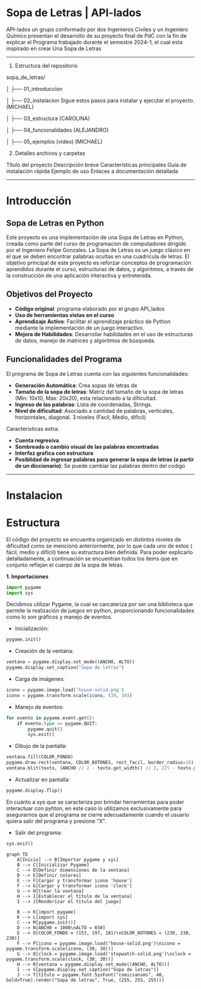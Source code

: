 # Sopa de Letras | API-lados
API-lados un grupo conformado por dos Ingenieros Civiles y un Ingeniero Químico presentan el desarrollo de su proyecto final de PdC con la fin de explicar el Programa trabajado durante el semestre 2024-1, el cual esta inspirado en crear Una Sopa de Letras
_______________________
1. Estructura del repositorio

sopa_de_letras/


│   ├── 01_introduccion

│   ├── 02_instalacion     Sigue estos pasos para instalar y ejecutar el proyecto.   (MICHAEL)

│   ├── 03_estructura         (CAROLINA)

│   ├── 04_funcionalidades           (ALEJANDRO)

│   ├── 05_ejemplos (video)    (MICHAEL)



2. Detalles archivos y carpetas
   
Título del proyecto
Descripción breve
Características principales
Guía de instalación rápida
Ejemplo de uso
Enlaces a documentación detallada

_______________________
# Introducción

## Sopa de Letras en Python

Este proyecto es una implementación de una Sopa de Letras en Python, creada como parte del curso de programacion de computadores dirigido por el Ingeniero Felipe Gonzales. La Sopa de Letras es un juego clásico en el que se deben encontrar palabras ocultas en una cuadrícula de letras. El objetivo principal de este proyecto es reforzar conceptos de programación aprendidos durante el curso, estructuras de datos, y algoritmos, a través de la construcción de una aplicación interactiva y entretenida.

## Objetivos del Proyecto

- **Código original**: programa elaborado por el grupo API_lados
- **Uso de herramientas vistas en el curso** 
- **Aprendizaje Activo**: Facilitar el aprendizaje práctico de Python mediante la implementación de un juego interactivo.
- **Mejora de Habilidades**: Desarrollar habilidades en el uso de estructuras de datos, manejo de matrices y algoritmos de búsqueda.


## Funcionalidades del Programa

El programa de Sopa de Letras cuenta con las siguientes funcionalidades:

- **Generación Automática**: Crea sopas de letras de
- **Tamaño de la sopa de letras**: Matriz del tamaño de la sopa de letras (Min: 10x10, Max: 20x20), esta relacionado a la dificultad.
- **Ingreso de las palabras**: Lista de coordenadas, Strings.
- **Nivel de dificultad**: Asociado a cantidad de palabras, verticales, horizontales, diagonal. 3 niveles (Facil, Medio, dificil)

Caracteristicas extra:
  
- **Cuenta regresiva**
- **Sombreado o cambio visual de las palabras encontradas**
- **Interfaz grafica con estructura**
- **Posiblidad de ingresar palabras para generar la sopa de letras (a partir de un diccionario)**: Se puede cambiar las palabras dentro del codigo  

_______________________

# Instalacion




# Estructura

El código del proyecto se encuentra organizado en distintos niveles de dificultad como se mencionó anteriormente, por lo que cada uno de estos ( fácil, medio y difícil) tiene su estructura bien definida. Para poder explicarlo detalladamente, a continuación se encuentran todos los ítems que en conjunto reflejan el cuerpo de la sopa de letras.


**1. Importaciones**

``` python
import pygame
import sys
```

Decidimos utilizar Pygame, la cual se carcateriza por ser una biblioteca que permite la realización de juegos en python, proporcionando funcionalidades como lo son gráficos y manejo de eventos.

- Inicialización:
``` python
pygame.init()
```

- Creación de la ventana:
``` python
ventana = pygame.display.set_mode((ANCHO, ALTO))
pygame.display.set_caption("Sopa de letras")
```

- Carga de imágenes:
``` python
icono = pygame.image.load('house-solid.png')
icono = pygame.transform.scale(icono, (30, 30))
```

- Manejo de eventos:
``` python
for evento in pygame.event.get():
    if evento.type == pygame.QUIT:
        pygame.quit()
        sys.exit()
```

- Dibujo de la pantalla:
``` python
ventana.fill(COLOR_FONDO)
pygame.draw.rect(ventana, COLOR_BOTONES, rect_facil, border_radius=10)
ventana.blit(texto, (ANCHO // 2 - texto.get_width() // 2, 225 - texto.get_height() // 2))
```
  
- Actualizar en pantalla:
``` python
pygame.display.flip()
```

En cuánto a sys que se caracteriza por brindar herramientas para poder interactuar con pyhton, en este caso lo utilizamos exclusivamente para asegurarnos que el programa se cierre adecuadamente cuando el usuario quiera salir del programa y presione "X".

- Salir del programa:
``` python
sys.exit()
``` 



``` mermaid
graph TD
    A[Inicio] --> B[Importar pygame y sys]
    B --> C[Inicializar Pygame]
    C --> D[Definir dimensiones de la ventana]
    D --> E[Definir colores]
    E --> F[Cargar y transformar icono 'house']
    F --> G[Cargar y transformar icono 'clock']
    G --> H[Crear la ventana]
    H --> I[Establecer el título de la ventana]
    I --> J[Renderizar el título del juego]

    B --> K[import pygame]
    K --> L[import sys]
    C --> M[pygame.init()]
    D --> N[ANCHO = 1000\nALTO = 650]
    E --> O[COLOR_FONDO = (153, 197, 181)\nCOLOR_BOTONES = (230, 230, 230)]
    F --> P[icono = pygame.image.load('house-solid.png')\nicono = pygame.transform.scale(icono, (30, 30))]
    G --> Q[clock = pygame.image.load('stopwatch-solid.png')\nclock = pygame.transform.scale(clock, (30, 30))]
    H --> R[ventana = pygame.display.set_mode((ANCHO, ALTO))]
    I --> S[pygame.display.set_caption("Sopa de letras")]
    J --> T[titulo = pygame.font.SysFont("comicsansms", 48, bold=True).render("Sopa de letras", True, (255, 255, 255))]
``` 











